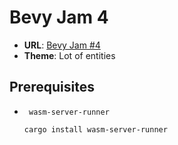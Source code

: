 # Bevy Jam 4

* **URL**: [Bevy Jam #4](https://itch.io/jam/bevy-jam-4)
* **Theme**: Lot of entities

## Prerequisites

* ` wasm-server-runner`
  ```bash
  cargo install wasm-server-runner
  ```
